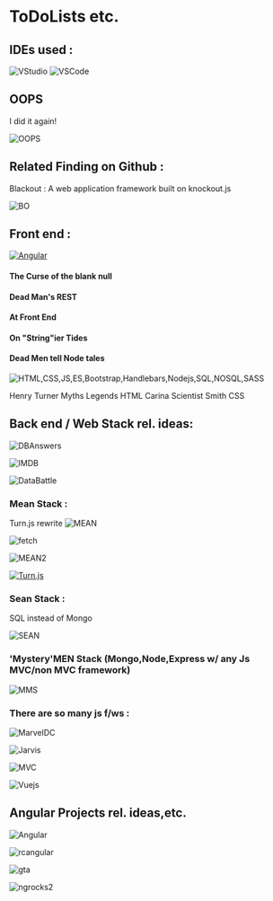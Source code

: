 <!-- [//] # Pinned Repositories: 
Hello World,below you can find the links to pages where I have documented my coding experiments and analysis,etc :
 * [Javascript](https://github.com) 
 * [Dart](https://github.com)
 * [HTML/CSS](https://github.com)
 * [.NET](https://github.com)
 * [Miscellaneous](https://github.com)# Myres:cliher2cmr&wp
*/
<a href="/Fantastic Frontend/"><img src="/js/ff.png"/></a>
--> 
# ToDoLists etc.
## IDEs used : 

![VStudio](https://raw.githubusercontent.com/vibhupuri/vibhupuri.github.io/master/Fantastic%20Frontend/Untitle8.png)
![VSCode](https://raw.githubusercontent.com/vibhupuri/vibhupuri.github.io/master/Fantastic%20Frontend/Untitled.png)
## OOPS

I did it again!

![OOPS](https://raw.githubusercontent.com/vibhupuri/vibhupuri.github.io/master/js/Cpture.PNG)

## Related Finding on Github :
Blackout : A web application framework built on knockout.js

![BO](https://github.com/vibhupuri/vibhupuri.github.io/blob/master/js/51N5i8HcN7L._SX361_BO1,204,203,200_.jpg?raw=true)

## Front end :
 [![Angular](https://raw.githubusercontent.com/vibhupuri/vibhupuri.github.io/master/js/Potc_skull_color.png)](google.com)
&nbsp;  
####            The Curse of the blank null
####    Dead Man's REST
####     At Front End
####    On "String"ier Tides
####    Dead Men tell Node tales 
 
 ![HTML,CSS,JS,ES,Bootstrap,Handlebars,Nodejs,SQL,NOSQL,SASS](https://raw.githubusercontent.com/vibhupuri/vibhupuri.github.io/master/js/Cape.png)
 
 Henry Turner Myths Legends HTML
 Carina Scientist Smith CSS

## Back end / Web Stack rel. ideas:

![DBAnswers](https://raw.githubusercontent.com/vibhupuri/vibhupuri.github.io/master/js/15305602972ept5ubb3e.png)

![IMDB](https://raw.githubusercontent.com/vibhupuri/vibhupuri.github.io/master/js/imdb_fb_logo-1730868325._CB470042400_.png)

![DataBattle](https://raw.githubusercontent.com/vibhupuri/vibhupuri.github.io/master/js/DEATH_BATTLE!.png)

### Mean Stack : 
Turn.js rewrite 
![MEAN](https://raw.githubusercontent.com/vibhupuri/vibhupuri.github.io/master/js/maxresdefault.jpg)

![fetch](https://raw.githubusercontent.com/vibhupuri/vibhupuri.github.io/master/js/stop-trying-to-make-fetch-happen-its-not-going-to-32660757.png)

![MEAN2](https://raw.githubusercontent.com/vibhupuri/vibhupuri.github.io/master/js/Mean-girls-2-TC-1.jpg)

[![Turn.js](https://raw.githubusercontent.com/vibhupuri/vibhupuri.github.io/master/js/s-l300.jpg)](http://www.turnjs.com/)

### Sean Stack : 
SQL instead of Mongo 

![SEAN](https://raw.githubusercontent.com/vibhupuri/vibhupuri.github.io/master/js/cash-promo-movie-poster-afm-2009-sean-bean.jpg)

### 'Mystery'MEN Stack (Mongo,Node,Express w/ any Js MVC/non MVC framework)

![MMS](https://raw.githubusercontent.com/vibhupuri/vibhupuri.github.io/master/js/images.jpg)

### There are so many js f/ws : 

![MarvelDC](https://raw.githubusercontent.com/vibhupuri/vibhupuri.github.io/master/js/marvel-dc.jpg) 

![Jarvis](https://raw.githubusercontent.com/vibhupuri/vibhupuri.github.io/master/js/jarvis-ios.jpg)

![MVC](https://raw.githubusercontent.com/vibhupuri/vibhupuri.github.io/master/js/2088800_1.jpg)

![Vuejs](https://raw.githubusercontent.com/vibhupuri/vibhupuri.github.io/master/js/maxresdefault%20(1).jpg)

## Angular Projects rel. ideas,etc.

![Angular](https://raw.githubusercontent.com/vibhupuri/vibhupuri.github.io/master/js/my-fave-potc-photos-pirates-of-the-caribbean-26805136-347-500.jpg)

![rcangular](https://github.com/vibhupuri/vibhupuri.github.io/blob/master/js/arcane.gif?raw=true)

![gta](https://github.com/vibhupuri/vibhupuri.github.io/blob/master/js/e5958ca2bda4475cc67f78f1b30263b2.png?raw=true)

![ngrocks2](https://github.com/vibhupuri/vibhupuri.github.io/blob/master/js/ure.PNG?raw=true)
